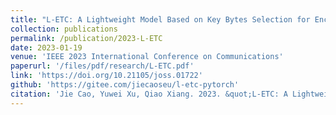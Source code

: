 ```yaml
---
title: "L-ETC: A Lightweight Model Based on Key Bytes Selection for Encrypted Traﬀic Classification"
collection: publications
permalink: /publication/2023-L-ETC
date: 2023-01-19
venue: 'IEEE 2023 International Conference on Communications'
paperurl: '/files/pdf/research/L-ETC.pdf'
link: 'https://doi.org/10.21105/joss.01722'
github: 'https://gitee.com/jiecaoseu/l-etc-pytorch'
citation: 'Jie Cao, Yuwei Xu, Qiao Xiang. 2023. &quot;L-ETC: A Lightweight Model Based on Key Bytes Selection for Encrypted Traﬀic Classification.&quot; <i>IEEE ICC'23</i>'
---
```

